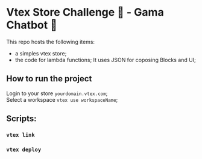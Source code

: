 # Vtex Store Challenge :department_store: - Gama Chatbot :robot:

This repo hosts the following items:
  * a simples vtex store;
  * the code for lambda functions;
It uses JSON for coposing Blocks and UI; 

## How to run the project

Login to your store ```yourdomain.vtex.com```; <br/>
Select a workspace ```vtex use workspaceName```;

## Scripts:

### ```vtex link```

### ```vtex deploy```

